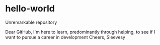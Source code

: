 # hello-world
Unremarkable repository

Dear GitHub,
I'm here to learn, predominantly through helping, to see if I want to pursue a career in development
Cheers,
Sleevesy
